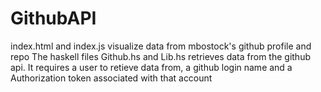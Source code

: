 # GithubAPI
index.html and index.js visualize data from mbostock's github profile and repo
The haskell files Github.hs and Lib.hs retrieves data from the github api. It requires a user to retieve data from, a github login name and a Authorization token associated with that account
